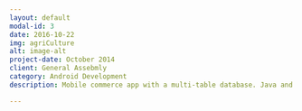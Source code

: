 ```yaml
---
layout: default
modal-id: 3
date: 2016-10-22
img: agriCulture
alt: image-alt
project-date: October 2014
client: General Assebmly
category: Android Development
description: Mobile commerce app with a multi-table database. Java and XML, and SQLite were critical to deliver a woven user experience. Find the repo <a href="https://github.com/ScottLindley/agriCulture">here</a>.

---
```

